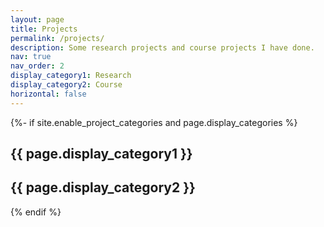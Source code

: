 ```yaml
---
layout: page
title: Projects
permalink: /projects/
description: Some research projects and course projects I have done.
nav: true
nav_order: 2
display_category1: Research
display_category2: Course
horizontal: false
---
```


<div class="projects">
{%- if site.enable_project_categories and page.display_categories %}
  <!-- Display categorized projects -->
  <h2 class="category">{{ page.display_category1 }}</h2>
  <h2 class="category">{{ page.display_category2 }}</h2>
{% endif %}
</div>

  

